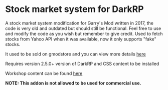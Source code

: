 # Stock market system for DarkRP
A stock market system modification for Garry's Mod written in 2017, the code is very old and outdated but should still be functional. Feel free to use and modify the code as you wish but remember to give credit. Used to fetch stocks from Yahoo API when it was available, now it only supports "fake" stocks.

It used to be sold on gmodstore and you can view more details [here](https://www.gmodstore.com/market/view/4058)

Requires version 2.5.0+ version of DarkRP and CSS content to be installed

Workshop content can be found [here](https://steamcommunity.com/sharedfiles/filedetails/?id=754552027)

**NOTE: This addon is not allowed to be used for commercial use.**
